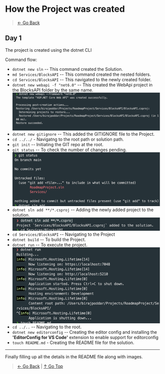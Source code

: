 # How the Project was created

> [← Go Back](../README.md)

## Day 1

The project is created using the dotnet CLI

Command flow:

- `dotnet new sln` -- This command created the Solution.
- `md Services/BlocksAPI` -- This command created the nested folders.
- `cd Services/BlocksAPI` -- This navigated to the newly created folder.
- `dotnet new webapi -f "net6.0"` -- This created the WebApi project in the BlocksAPI folder by the same name.
  ![WebAPI](img/webapi.png)
- `dotnet new gitignore` -- This added the GITIGNORE file to the Project.
- `cd ../../` - Navigatng to the root path or solution path.
- `git init` -- Initiating the GIT repo at the root.
- `git status` -- To check the number of changes pending.
  ![git status](img/image.png)
- `dotnet sln add **/*.csproj` -- Adding the newly added project to the solution.
  ![Add Project to the solution](img/AddProject.png)
- `cd Services/BlocksAPI` -- Navigating to the Project
- `dotnet build` -- To build the Project.
- `dotnet run` -- To execute the project.
  ![Run the project](img/RunProject.png)
- `cd ../..` -- Navigating to the root.
- `dotnet new editorconfig` -- Creating the editor config and installing the **'EditorConfig for VS Code'** extension to enable support for editorconfig
- `touch README.md` - Creating the README file for the solution.

---

Finally filling up all the details in the README file along with images.

> [← Go Back](../README.md) | [↑ Go Top](#how-the-project-was-created)
